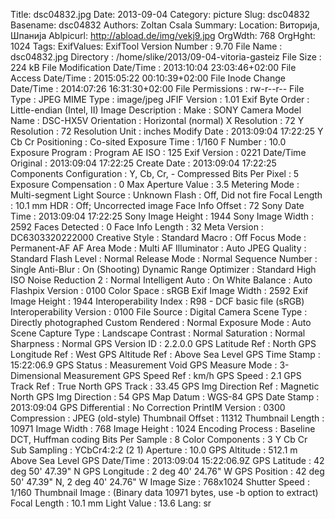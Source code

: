 Title: dsc04832.jpg
Date: 2013-09-04
Category: picture
Slug: dsc04832
Basename: dsc04832
Authors: Zoltan Csala
Summary:
Location: Виторија, Шпанија
Ablpicurl: http://abload.de/img/vekj9.jpg
OrgWdth: 768
OrgHght: 1024
Tags:
ExifValues: ExifTool Version Number : 9.70
            File Name : dsc04832.jpg
            Directory : /home/slike/2013/09-04-vitoria-gasteiz
            File Size : 224 kB
            File Modification Date/Time : 2013:10:04 23:03:46+02:00
            File Access Date/Time : 2015:05:22 00:10:39+02:00
            File Inode Change Date/Time : 2014:07:26 16:31:30+02:00
            File Permissions : rw-r--r--
            File Type : JPEG
            MIME Type : image/jpeg
            JFIF Version : 1.01
            Exif Byte Order : Little-endian (Intel, II)
            Image Description :
            Make : SONY
            Camera Model Name : DSC-HX5V
            Orientation : Horizontal (normal)
            X Resolution : 72
            Y Resolution : 72
            Resolution Unit : inches
            Modify Date : 2013:09:04 17:22:25
            Y Cb Cr Positioning : Co-sited
            Exposure Time : 1/160
            F Number : 10.0
            Exposure Program : Program AE
            ISO : 125
            Exif Version : 0221
            Date/Time Original : 2013:09:04 17:22:25
            Create Date : 2013:09:04 17:22:25
            Components Configuration : Y, Cb, Cr, -
            Compressed Bits Per Pixel : 5
            Exposure Compensation : 0
            Max Aperture Value : 3.5
            Metering Mode : Multi-segment
            Light Source : Unknown
            Flash : Off, Did not fire
            Focal Length : 10.1 mm
            HDR : Off; Uncorrected image
            Face Info Offset : 72
            Sony Date Time : 2013:09:04 17:22:25
            Sony Image Height : 1944
            Sony Image Width : 2592
            Faces Detected : 0
            Face Info Length : 32
            Meta Version : DC6303320222000
            Creative Style : Standard
            Macro : Off
            Focus Mode : Permanent-AF
            AF Area Mode : Multi
            AF Illuminator : Auto
            JPEG Quality : Standard
            Flash Level : Normal
            Release Mode : Normal
            Sequence Number : Single
            Anti-Blur : On (Shooting)
            Dynamic Range Optimizer : Standard
            High ISO Noise Reduction 2 : Normal
            Intelligent Auto : On
            White Balance : Auto
            Flashpix Version : 0100
            Color Space : sRGB
            Exif Image Width : 2592
            Exif Image Height : 1944
            Interoperability Index : R98 - DCF basic file (sRGB)
            Interoperability Version : 0100
            File Source : Digital Camera
            Scene Type : Directly photographed
            Custom Rendered : Normal
            Exposure Mode : Auto
            Scene Capture Type : Landscape
            Contrast : Normal
            Saturation : Normal
            Sharpness : Normal
            GPS Version ID : 2.2.0.0
            GPS Latitude Ref : North
            GPS Longitude Ref : West
            GPS Altitude Ref : Above Sea Level
            GPS Time Stamp : 15:22:06.9
            GPS Status : Measurement Void
            GPS Measure Mode : 3-Dimensional Measurement
            GPS Speed Ref : km/h
            GPS Speed : 2.1
            GPS Track Ref : True North
            GPS Track : 33.45
            GPS Img Direction Ref : Magnetic North
            GPS Img Direction : 54
            GPS Map Datum : WGS-84
            GPS Date Stamp : 2013:09:04
            GPS Differential : No Correction
            PrintIM Version : 0300
            Compression : JPEG (old-style)
            Thumbnail Offset : 11312
            Thumbnail Length : 10971
            Image Width : 768
            Image Height : 1024
            Encoding Process : Baseline DCT, Huffman coding
            Bits Per Sample : 8
            Color Components : 3
            Y Cb Cr Sub Sampling : YCbCr4:2:2 (2 1)
            Aperture : 10.0
            GPS Altitude : 512.1 m Above Sea Level
            GPS Date/Time : 2013:09:04 15:22:06.9Z
            GPS Latitude : 42 deg 50' 47.39" N
            GPS Longitude : 2 deg 40' 24.76" W
            GPS Position : 42 deg 50' 47.39" N, 2 deg 40' 24.76" W
            Image Size : 768x1024
            Shutter Speed : 1/160
            Thumbnail Image : (Binary data 10971 bytes, use -b option to extract)
            Focal Length : 10.1 mm
            Light Value : 13.6
Lang: sr

